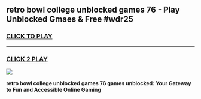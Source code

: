 
## retro bowl college unblocked games 76 - Play Unblocked Gmaes & Free #wdr25
<h3>
<a href="https://premium.freeplayer.one?title=retro_bowl_college_unblocked_games_76&ref=03M">CLICK TO PLAY</a></h3>
<hr>

<h3>
<a href="https://premium.freeplayer.one?title=retro_bowl_college_unblocked_games_76&ref=03M">CLICK 2 PLAY</a>
  
</h3>

<a href="https://premium.freeplayer.one?title=retro_bowl_college_unblocked_games_76&ref=03M"><img src="https://clearcache.store/games.png"></a>


**retro bowl college unblocked games 76 games unblocked: Your Gateway to Fun and Accessible Online Gaming**
